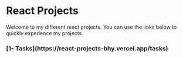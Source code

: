 # React Projects

Welcome to my different react projects.
You can use the links below to quickly experience my projects

<h3>[1- Tasks](https://react-projects-bhy.vercel.app/tasks)</h3>
